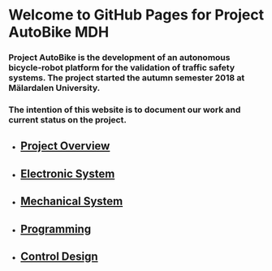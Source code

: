 # Welcome to GitHub Pages for Project AutoBike MDH

### Project AutoBike is the development of an autonomous bicycle-robot platform for the validation of traffic safety systems. The project started the autumn semester 2018 at M&auml;lardalen University.

### The intention of this website is to document our work and current status on the project.

* ## [Project Overview](Categories/projectOverview.md)

* ## [Electronic System](Categories/electronics.md)

* ## [Mechanical System](Categories/mechanics.md)

* ## [Programming](Categories/programming.md)

* ## [Control Design](Categories/control.md)
